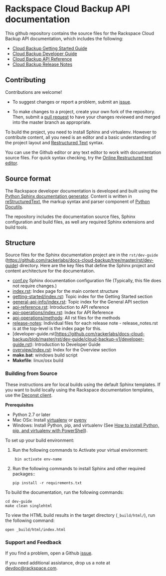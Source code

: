 # Rackspace Cloud Backup API documentation

This github repository contains the source files for the Rackspace Cloud Backup API documentation, which includes the following:

* [Cloud Backup Getting Started Guide](https://developer.rackspace.com/docs/cloud-backup/v1/developer-guide/#document-getting-started)
* [Cloud Backup Developer Guide](https://developer.rackspace.com/docs/cloud-backup/v1/developer-guide/#document-developer-guide)
* [Cloud Backup API Reference](https://developer.rackspace.com/docs/cloud-backup/v1/developer-guide/#document-api-reference)
* [Cloud Backup Release Notes](https://developer.rackspace.com/docs/cloud-backup/v1/developer-guide/#document-release-notes)

## Contributing

Contributions are welcome! 

* To suggest changes or report a problem, submit an [issue](https://github.com/rackerlabs/docs-cloud-backup/issues). 

* To make changes to a project, create your own fork of the repository. Then, submit a [pull 
request](https://github.com/rackerlabs/docs-cloud-backup/pulls) to have your changes reviewed 
and merged into the master branch as appropriate.

To build the project, you need to install Sphinx and virtualenv.  However to contribute content, all you need is an editor and a 
basic understanding of the project layout and [Restructured Text](http://sphinx-doc.org/rest.html) syntax.

You can use the Github editor or any text editor to work with documentation source files. For quick syntax checking, try the 
[Online Restructured text editor](http://rst.ninjs.org/). 

## Source format

The Rackspace developer documentation is developed and built using the [Python Sphinx documentation generator](http://sphinx-doc.org/). Content is 
written in [reStructuredText](http://sphinx-doc.org/rest.html), the markup syntax and parser component of 
[Python Docutils](http://docutils.sourceforge.net/index.html).

The repository includes the documentation source files, 
Sphinx configuration and build files, as well any required Sphinx 
extensions and build tools. 

## Structure

Source files for the Sphinx documentation project are in the ``rst/dev-guide`` (https://github.com/rackerlabs/docs-cloud-backup/tree/master/rst/dev-guide) directory. Here are the key files that define 
the Sphinx project and content architecture for the documentation. 

* [conf.py](https://github.com/rackerlabs/docs-cloud-backup/blob/master/rst/dev-guide/cloud-backup-v1/conf.py) Sphinx documentation configuration file (Typically, this file does not require changes.)
* [index.rst](https://github.com/rackerlabs/docs-cloud-backup/blob/master/rst/dev-guide/cloud-backup-v1/index.rst): Index page for the main content structure
* [getting-started/index.rst](https://github.com/rackerlabs/docs-cloud-backup/blob/master/rst/dev-guide/cloud-backup-v1/getting-started/index.rst): Topic index for the Getting Started section
* [general-api-info/index.rst](https://github.com/rackerlabs/docs-cloud-backup/blob/master/rst/dev-guide/cloud-backup-v1/general-api-info/index.rst): Topic index for the General API section
* [api-reference.rst](https://github.com/rackerlabs/docs-cloud-backup/blob/master/rst/dev-guide/cloud-backup-v1/api-reference.rst): Introduction to API reference
* [api-operations/index.rst](https://github.com/rackerlabs/docs-cloud-backup/blob/master/rst/dev-guide/cloud-backup-v1/api-operations/index.rst): Index for API Reference
* [api-operations/methods](https://github.com/rackerlabs/docs-cloud-backup/tree/master/rst/dev-guide/cloud-backup-v1/api-operations/methods): All rst files for the methods
* [release-notes](https://github.com/rackerlabs/docs-cloud-backup/tree/master/rst/dev-guide/cloud-backup-v1/release-notes): 
Individual files for each release note - release_notes.rst is at the top-level is the index page for this.
* [developer-guide.rst]https://github.com/rackerlabs/docs-cloud-backup/blob/master/rst/dev-guide/cloud-backup-v1/developer-guide.rst): Introduction to Developer Guide
* [overview/index.rst](https://github.com/rackerlabs/docs-cloud-backup/blob/master/rst/dev-guide/cloud-backup-v1/overview/index.rst): Index for the Overview section
* **make.bat**: windows build script
* **Makefile**: linux/osx build

### Building from Source

These instructions are for local builds using the default Sphinx templates. If you want to build locally using the Rackspace 
documentation templates, use the [Deconst client](https://github.com/deconst/client).

**Prerequisites**

- Python 2.7 or later
- Mac OSx: Install [virtualenv](http://docs.python-guide.org/en/latest/dev/virtualenvs/) or [pyenv](https://github.com/yyuu/pyenv)
- Windows: Install Python, pip, and virtualenv (See [How to install Python, pip, and virtualenv with PowerShell](http://www.tylerbutler.com/2012/05/how-to-install-python-pip-and-virtualenv-on-windows-with-powershell/)).

To set up your build environment:

1. Run the following commands to Activate your virtual environment:
   ```
    bin activate env-name
   ```   

2. Run the following commands to install Sphinx and other required packages::

    ```
    pip install -r requirements.txt
    
    ```
    
To build the documentation, run the following commands:

    cd dev-guide
    make clean singlehtml

To view the HTML build results in the target directory (``_build/html/``), run the following command:

    open _build/html/index.html


### Support and Feedback

If you find a problem, open a Github [issue](https://github.com/rackerlabs/docs-cloud-backup/issues).

If you need additional assistance, drop us a note at 
[devdoc@rackspace.com](mailto:devdoc@rackspace.com).



